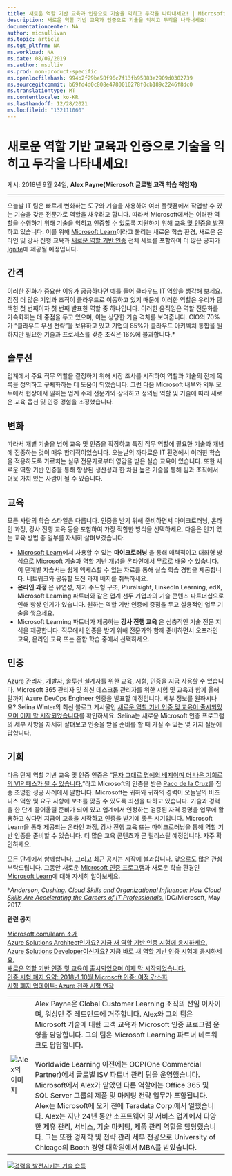 ```yaml
---
title: 새로운 역할 기반 교육과 인증으로 기술을 익히고 두각을 나타내세요! | Microsoft Docs
description: 새로운 역할 기반 교육과 인증으로 기술을 익히고 두각을 나타내세요!
documentationcenter: NA
author: micsullivan
ms.topic: article
ms.tgt_pltfrm: NA
ms.workload: NA
ms.date: 08/09/2019
ms.author: msulliv
ms.prod: non-product-specific
ms.openlocfilehash: 994b2f29be58f96c7f13fb95883e2909d0302739
ms.sourcegitcommit: b69fd4d0c808e4780010278f0cb189c2246f8dc0
ms.translationtype: MT
ms.contentlocale: ko-KR
ms.lasthandoff: 12/28/2021
ms.locfileid: "132111060"
---
```

# <a name="skill-up-and-stand-out-with-new-role-based-training-and-certification"></a>새로운 역할 기반 교육과 인증으로 기술을 익히고 두각을 나타내세요!

게시: 2018년 9월 24일, **Alex Payne(Microsoft 글로벌 고객 학습 책임자)**

___

오늘날 IT 팀은 빠르게 변화하는 도구와 기술을 사용하여 여러 플랫폼에서 작업할 수 있는 기술을 갖춘 전문가로 역할을 채우려고 합니다. 따라서 Microsoft에서는 이러한 역할을 수행하기 위해 기술을 익히고 인증할 수 있도록 지원하기 위해 [교육 및 인증을 발전](https://www.microsoft.com/en-us/learning/community-blog-post.aspx?BlogId=8&Id=375159)하고 있습니다. 이를 위해 [Microsoft Learn](https://docs.microsoft.com/teamblog/introducing-ms-learn)이라고 불리는 새로운 학습 환경, 새로운 온라인 및 강사 진행 교육과 [새로운 역할 기반 인증](https://www.microsoft.com/learning/browse-new-certification.aspx) 전체 세트를 포함하여 더 많은 공지가 [Ignite](https://www.microsoft.com/en-us/ignite)에 제공될 예정입니다.

## <a name="the-gap"></a>간격

이러한 진화가 중요한 이유가 궁금하다면 예를 들어 클라우드 IT 역할을 생각해 보세요. 점점 더 많은 기업과 조직이 클라우드로 이동하고 있기 때문에 이러한 역할은 우리가 탐색한 첫 번째이자 첫 번째 발표한 역할 중 하나입니다. 이러한 움직임은 역할 전문화를 가속화하는 데 중점을 두고 있으며, 이는 상당한 기술 격차를 보여줍니다. CIO의 70%가 “클라우드 우선 전략”을 보유하고 있고 기업의 85%가 클라우드 아키텍처 통합을 원하지만 필요한 기술과 프로세스를 갖춘 조직은 16%에 불과합니다.*

## <a name="the-solution"></a>솔루션

업계에서 주요 직무 역할을 결정하기 위해 시장 조사를 시작하여 역할과 기술의 전체 목록을 정의하고 구체화하는 데 도움이 되었습니다. 그런 다음 Microsoft 내부와 외부 모두에서 현장에서 일하는 업계 주제 전문가와 상의하고 정의된 역할 및 기술에 따라 새로운 교육 옵션 및 인증 경험을 조정했습니다.

## <a name="the-change"></a>변화

따라서 개별 기술을 넘어 교육 및 인증을 확장하고 특정 직무 역할에 필요한 기술과 개념에 집중하는 것이 매우 합리적이었습니다. 오늘날의 까다로운 IT 환경에서 이러한 학습을 적용하도록 가르치는 실무 전문가로부터 영감을 받은 실습 교육이 있습니다. 또한 새로운 역할 기반 인증을 통해 향상된 생산성과 한 차원 높은 기술을 통해 팀과 조직에서 더욱 가치 있는 사람이 될 수 있습니다.

## <a name="the-training"></a>교육

모든 사람의 학습 스타일은 다릅니다. 인증을 받기 위해 준비하면서 마이크로러닝, 온라인 과정, 강사 진행 교육 등을 포함하여 가장 적합한 방식을 선택하세요. 다음은 인기 있는 교육 방법 중 일부를 자세히 살펴보겠습니다.

- [Microsoft Learn](https://www.microsoft.com/learn)에서 사용할 수 있는 **마이크로러닝** 을 통해 매력적이고 대화형 방식으로 Microsoft 기술과 역할 기반 개념을 온라인에서 무료로 배울 수 있습니다. 이 단계별 자습서는 쉽게 액세스할 수 있는 자료를 통해 실습 학습 경험을 제공합니다. 네트워크와 공유할 도전 과제 배지를 취득하세요.
- **온라인 과정** 은 유연성, 자기 주도형 구조, Pluralsight, LinkedIn Learning, edX, Microsoft Learning 파트너와 같은 업계 선두 기업과의 기술 콘텐츠 파트너십으로 인해 항상 인기가 있습니다. 원하는 역할 기반 인증에 중점을 두고 실용적인 업무 기술을 쌓으세요.
- Microsoft Learning 파트너가 제공하는 **강사 진행 교육** 은 심층적인 기술 전문 지식을 제공합니다. 직무에서 인증을 받기 위해 전문가와 함께 준비하면서 오프라인 교육, 온라인 교육 또는 혼합 학습 중에서 선택하세요.

## <a name="the-certification"></a>인증

[Azure 관리자,](https://www.microsoft.com/learning/azure-administrator.aspx) [개발자](https://www.microsoft.com/learning/azure-developer.aspx), [솔루션 설계자](https://www.microsoft.com/learning/azure-solutions-architect.aspx)를 위한 교육, 시험, 인증을 지금 사용할 수 있습니다. Microsoft 365 관리자 및 최신 데스크톱 관리자를 위한 시험 및 교육과 함께 올해 말까지 Azure DevOps Engineer 인증을 발표할 예정입니다. 세부 정보를 원하시나요? Selina Winter의 최신 블로그 게시물인 [새로운 역할 기반 인증 및 교육이 출시되었으며 이제 막 시작되었습니다](https://www.microsoft.com/en-us/learning/community-blog-post.aspx?BlogId=8&Id=375159)를 확인하세요. Selina는 새로운 Microsoft 인증 프로그램의 세부 사항을 자세히 살펴보고 인증을 받을 준비를 할 때 가질 수 있는 몇 가지 질문에 답합니다.

## <a name="the-opportunity"></a>기회

다음 단계 역할 기반 교육 및 인증 인증은 “[문자 그대로 명예의 배지이며 더 나은 기회로의 VIP 패스가 될 수 있습니다.](https://www.microsoft.com/learning/success-stories.aspx)”라고 Microsoft의 인증을 받은 [Paco de la Cruz](https://pacodelacruzag.wordpress.com/)를 집중 조명한 성공 사례에서 말합니다. Microsoft는 귀하와 귀하의 경력이 오늘날의 비즈니스 역할 및 요구 사항에 보조를 맞출 수 있도록 최선을 다하고 있습니다. 기술과 경력을 한 단계 끌어올릴 준비가 되어 있고 업계에서 인정하는 검증된 자격 증명을 업무에 활용하고 싶다면 지금이 교육을 시작하고 인증을 받기에 좋은 시기입니다.  Microsoft Learn을 통해 제공되는 온라인 과정, 강사 진행 교육 또는 마이크로러닝을 통해 역할 기반 인증을 준비할 수 있습니다. 더 많은 교육 콘텐츠가 곧 릴리스될 예정입니다. 자주 확인하세요.

모든 단계에서 함께합니다. 그리고 최근 공지는 시작에 불과합니다. 앞으로도 많은 관심 부탁드립니다. 그동안 새로운 [Microsoft 인증 프로그램](https://aka.ms/rolebasedcert)과 새로운 학습 환경인 [Microsoft Learn](https://docs.microsoft.com/teamblog/introducing-ms-learn)에 대해 자세히 알아보세요.

**Anderson, Cushing. [Cloud Skills and Organizational Influence: How Cloud Skills Are Accelerating the Careers of IT Professionals.](https://download.microsoft.com/download/C/3/0/C3068200-2F9B-4D8D-BF5D-32E1F7ED669A/IDC_Microsoft_How_Cloud_Skills_Are_Accelerating_IT_Pro_Careers_May_2017.pdf)* IDC/Microsoft, May 2017.

**관련 공지**

[Microsoft.com/learn 소개](https://docs.microsoft.com/teamblog/introducing-ms-learn)  
[Azure Solutions Architect인가요? 지금 새 역할 기반 인증 시험에 응시하세요.](https://www.microsoft.com/en-us/learning/community-blog-post.aspx?BlogId=8&Id=375157)  
[Azure Solutions Developer이신가요? 지금 바로 새 역할 기반 인증 시험에 응시하세요.](https://www.microsoft.com/en-us/learning/community-blog-post.aspx?BlogId=8&Id=375155)  
[새로운 역할 기반 인증 및 교육이 출시되었으며 이제 막 시작되었습니다.](https://www.microsoft.com/en-us/learning/community-blog-post.aspx?BlogId=8&Id=375159)  
[인증 시험 폐지 요약: 2018년 10월 ](https://www.microsoft.com/en-us/learning/community-blog-post.aspx?BlogId=8&Id=375158)[Microsoft 인증: 여정 간소화](https://www.microsoft.com/en-us/learning/community-blog-post.aspx?BlogId=8&Id=375164)  
[시험 폐지 업데이트: Azure 전환 시험 연장](https://www.microsoft.com/en-us/learning/community-blog-post.aspx?BlogId=8&Id=375172)

| | |
| --- | --- |
| ![Alex의 이미지](images/alexheadshot-375200.png) | Alex Payne은 Global Customer Learning 조직의 선임 이사이며, 워싱턴 주 레드먼드에 거주합니다. Alex와 그의 팀은 Microsoft 기술에 대한 고객 교육과 Microsoft 인증 프로그램 운영을 담당합니다. 그의 팀은 Microsoft Learning 파트너 네트워크도 담당합니다. <br/><br/>Worldwide Learning 이전에는 OCP(One Commercial Partner)에서 글로벌 ISV 파트너 관리 팀을 운영했습니다. Microsoft에서 Alex가 맡았던 다른 역할에는 Office 365 및 SQL Server 그룹의 제품 및 마케팅 전략 업무가 포함됩니다. Alex는 Microsoft에 오기 전에 Teradata Corp.에서 일했습니다. Alex는 지난 24년 동안 소프트웨어 및 서비스 업계에서 다양한 제휴 관리, 서비스, 기술 마케팅, 제품 관리 역할을 담당했습니다. 그는 또한 경제학 및 전략 관리 세부 전공으로 University of Chicago의 Booth 경영 대학원에서 MBA를 받았습니다. |

[![경력을 발전시키는 기술 습득](images/microsoft-certified-banner.png)](https://www.microsoft.com/learning/azure-training-certification.aspx?WT.icid=mva_bnr_lexawareness_usen_asi_rightrail_oct2017)
